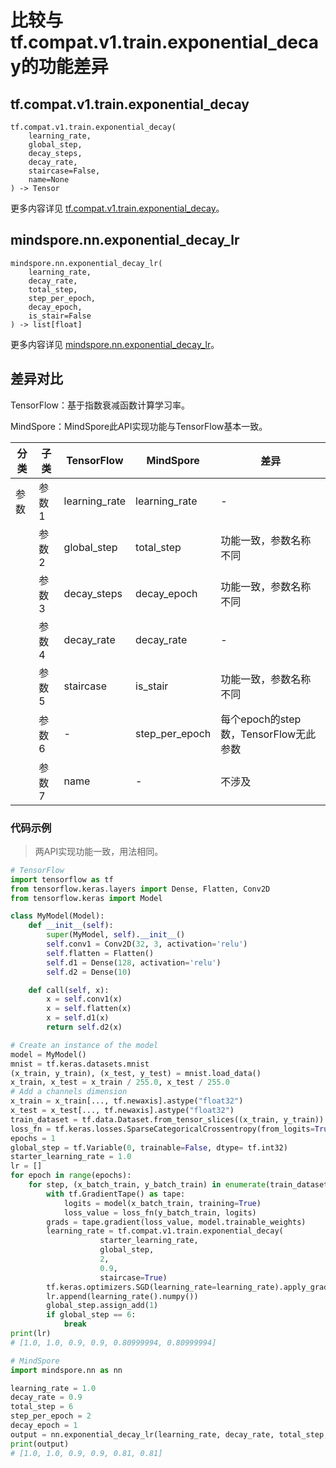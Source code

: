# 比较与tf.compat.v1.train.exponential_decay的功能差异

## tf.compat.v1.train.exponential_decay

```text
tf.compat.v1.train.exponential_decay(
    learning_rate,
    global_step,
    decay_steps,
    decay_rate,
    staircase=False,
    name=None
) -> Tensor
```

更多内容详见 [tf.compat.v1.train.exponential_decay](https://www.tensorflow.org/versions/r2.6/api_docs/python/tf/compat/v1/train/exponential_decay)。

## mindspore.nn.exponential_decay_lr

```text
mindspore.nn.exponential_decay_lr(
    learning_rate,
    decay_rate,
    total_step,
    step_per_epoch,
    decay_epoch,
    is_stair=False
) -> list[float]
```

更多内容详见 [mindspore.nn.exponential_decay_lr](https://www.mindspore.cn/docs/zh-CN/master/api_python/nn/mindspore.nn.exponential_decay_lr.html)。

## 差异对比

TensorFlow：基于指数衰减函数计算学习率。

MindSpore：MindSpore此API实现功能与TensorFlow基本一致。

| 分类 | 子类  | TensorFlow    | MindSpore      | 差异                   |
| ---- | ----- | ------------- | -------------- | ---------------------- |
| 参数 | 参数1 | learning_rate | learning_rate  | -                      |
|      | 参数2 | global_step   | total_step     | 功能一致，参数名称不同 |
|      | 参数3 | decay_steps   | decay_epoch    | 功能一致，参数名称不同 |
|      | 参数4 | decay_rate    | decay_rate     | -                      |
|      | 参数5 | staircase     | is_stair       | 功能一致，参数名称不同 |
|      | 参数6 |     -          | step_per_epoch | 每个epoch的step数，TensorFlow无此参数    |
|      | 参数7 |     name          | -| 不涉及    |

### 代码示例

> 两API实现功能一致，用法相同。

```python
# TensorFlow
import tensorflow as tf
from tensorflow.keras.layers import Dense, Flatten, Conv2D
from tensorflow.keras import Model

class MyModel(Model):
    def __init__(self):
        super(MyModel, self).__init__()
        self.conv1 = Conv2D(32, 3, activation='relu')
        self.flatten = Flatten()
        self.d1 = Dense(128, activation='relu')
        self.d2 = Dense(10)

    def call(self, x):
        x = self.conv1(x)
        x = self.flatten(x)
        x = self.d1(x)
        return self.d2(x)

# Create an instance of the model
model = MyModel()
mnist = tf.keras.datasets.mnist
(x_train, y_train), (x_test, y_test) = mnist.load_data()
x_train, x_test = x_train / 255.0, x_test / 255.0
# Add a channels dimension
x_train = x_train[..., tf.newaxis].astype("float32")
x_test = x_test[..., tf.newaxis].astype("float32")
train_dataset = tf.data.Dataset.from_tensor_slices((x_train, y_train)).shuffle(10000).batch(32)
loss_fn = tf.keras.losses.SparseCategoricalCrossentropy(from_logits=True)
epochs = 1
global_step = tf.Variable(0, trainable=False, dtype= tf.int32)
starter_learning_rate = 1.0
lr = []
for epoch in range(epochs):
    for step, (x_batch_train, y_batch_train) in enumerate(train_dataset):
        with tf.GradientTape() as tape:
            logits = model(x_batch_train, training=True)
            loss_value = loss_fn(y_batch_train, logits)
        grads = tape.gradient(loss_value, model.trainable_weights)
        learning_rate = tf.compat.v1.train.exponential_decay(
                    starter_learning_rate,
                    global_step,
                    2,
                    0.9,
                    staircase=True)
        tf.keras.optimizers.SGD(learning_rate=learning_rate).apply_gradients(zip(grads, model.trainable_weights))
        lr.append(learning_rate().numpy())
        global_step.assign_add(1)
        if global_step == 6:
            break
print(lr)
# [1.0, 1.0, 0.9, 0.9, 0.80999994, 0.80999994]

# MindSpore
import mindspore.nn as nn

learning_rate = 1.0
decay_rate = 0.9
total_step = 6
step_per_epoch = 2
decay_epoch = 1
output = nn.exponential_decay_lr(learning_rate, decay_rate, total_step, step_per_epoch, decay_epoch)
print(output)
# [1.0, 1.0, 0.9, 0.9, 0.81, 0.81]
```